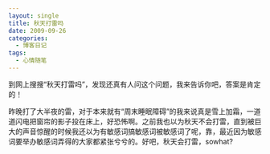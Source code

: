 ```yaml
---
layout: single
title: 秋天打雷吗
date: 2009-09-26
categories:
  - 博客日记
tags:
  - 心情随笔
---
```


到网上搜搜“秋天打雷吗”，发现还真有人问这个问题，我来告诉你吧，答案是肯定的！

昨晚打了大半夜的雷，对于本来就有“周末睡眠障碍”的我来说真是雪上加霜，一道道闪电把窗帘的影子投在床上，好恐怖啊。之前我也以为秋天不会打雷，直到被巨大的声音惊醒的时候我还以为有敏感词搞敏感词被敏感词了呢，靠，最近因为敏感词要举办敏感词弄得的大家都紧张兮兮的。好吧，秋天会打雷，sowhat?
